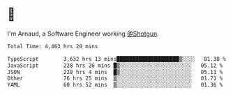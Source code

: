 # 👋

I'm Arnaud, a Software Engineer working [@Shotgun](https://shotgun.live).

<!--START_SECTION:waka-->

```txt
Total Time: 4,463 hrs 20 mins

TypeScript        3,632 hrs 13 mins████████████████████▒░░░░   81.38 %
JavaScript        228 hrs 26 mins █▒░░░░░░░░░░░░░░░░░░░░░░░   05.12 %
JSON              228 hrs 4 mins  █▒░░░░░░░░░░░░░░░░░░░░░░░   05.11 %
Other             76 hrs 25 mins  ▒░░░░░░░░░░░░░░░░░░░░░░░░   01.71 %
YAML              60 hrs 52 mins  ▒░░░░░░░░░░░░░░░░░░░░░░░░   01.36 %
```

<!--END_SECTION:waka-->

